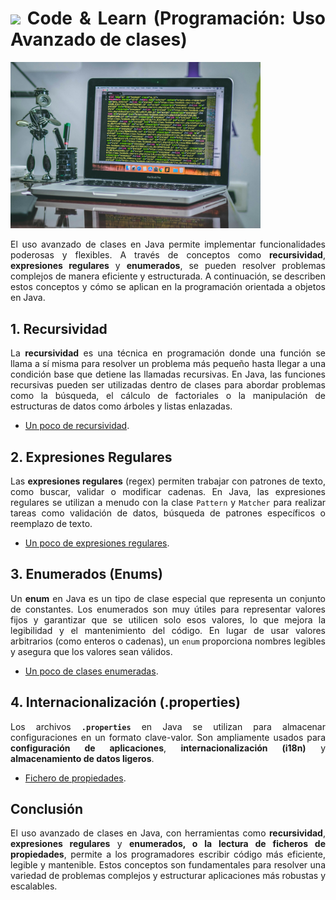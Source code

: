 <div align="justify">

# <img src=../../../../images/coding-book.png width="40"> Code & Learn (Programación: Uso Avanzado de clases)

<img src=images/uso-avanzado.png width="400">

El uso avanzado de clases en Java permite implementar funcionalidades poderosas y flexibles. A través de conceptos como **recursividad**, **expresiones regulares** y **enumerados**, se pueden resolver problemas complejos de manera eficiente y estructurada. A continuación, se describen estos conceptos y cómo se aplican en la programación orientada a objetos en Java.

## 1. Recursividad

La **recursividad** es una técnica en programación donde una función se llama a sí misma para resolver un problema más pequeño hasta llegar a una condición base que detiene las llamadas recursivas. En Java, las funciones recursivas pueden ser utilizadas dentro de clases para abordar problemas como la búsqueda, el cálculo de factoriales o la manipulación de estructuras de datos como árboles y listas enlazadas.

- [Un poco de recursividad](RECUSIVIDAD.md).

## 2. Expresiones Regulares

Las **expresiones regulares** (regex) permiten trabajar con patrones de texto, como buscar, validar o modificar cadenas. En Java, las expresiones regulares se utilizan a menudo con la clase `Pattern` y `Matcher` para realizar tareas como validación de datos, búsqueda de patrones específicos o reemplazo de texto.

- [Un poco de expresiones regulares](EXPRESIONES-REGULARES.md).

## 3. Enumerados (Enums)

Un **enum** en Java es un tipo de clase especial que representa un conjunto de constantes. Los enumerados son muy útiles para representar valores fijos y garantizar que se utilicen solo esos valores, lo que mejora la legibilidad y el mantenimiento del código. En lugar de usar valores arbitrarios (como enteros o cadenas), un `enum` proporciona nombres legibles y asegura que los valores sean válidos.

- [Un poco de clases enumeradas](ENUMERADOS.md).

## 4. Internacionalización (.properties)

Los archivos **`.properties`** en Java se utilizan para almacenar configuraciones en un formato clave-valor. Son ampliamente usados para **configuración de aplicaciones**, **internacionalización (i18n)** y **almacenamiento de datos ligeros**.

- [Fichero de propiedades](FICHEROS-PROPERTIES.md).

## Conclusión

El uso avanzado de clases en Java, con herramientas como **recursividad**, **expresiones regulares** y **enumerados, o la lectura de ficheros de propiedades**, permite a los programadores escribir código más eficiente, legible y mantenible. Estos conceptos son fundamentales para resolver una variedad de problemas complejos y estructurar aplicaciones más robustas y escalables.

</div>